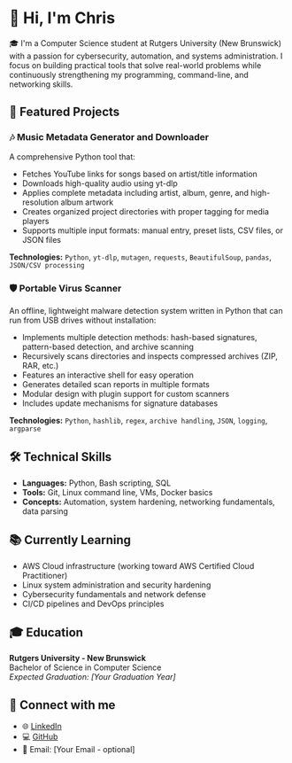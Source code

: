 # 👋 Hi, I'm Chris

🎓 I'm a Computer Science student at Rutgers University (New Brunswick) with a passion for cybersecurity, automation, and systems administration. I focus on building practical tools that solve real-world problems while continuously strengthening my programming, command-line, and networking skills.

## 🔧 Featured Projects

### 🎶 Music Metadata Generator and Downloader
A comprehensive Python tool that:
- Fetches YouTube links for songs based on artist/title information
- Downloads high-quality audio using yt-dlp
- Applies complete metadata including artist, album, genre, and high-resolution album artwork
- Creates organized project directories with proper tagging for media players
- Supports multiple input formats: manual entry, preset lists, CSV files, or JSON files

**Technologies:** `Python`, `yt-dlp`, `mutagen`, `requests`, `BeautifulSoup`, `pandas`, `JSON/CSV processing`

### 🛡️ Portable Virus Scanner
An offline, lightweight malware detection system written in Python that can run from USB drives without installation:
- Implements multiple detection methods: hash-based signatures, pattern-based detection, and archive scanning
- Recursively scans directories and inspects compressed archives (ZIP, RAR, etc.)
- Features an interactive shell for easy operation
- Generates detailed scan reports in multiple formats
- Modular design with plugin support for custom scanners
- Includes update mechanisms for signature databases

**Technologies:** `Python`, `hashlib`, `regex`, `archive handling`, `JSON`, `logging`, `argparse`

## 🛠️ Technical Skills
- **Languages:** Python, Bash scripting, SQL
- **Tools:** Git, Linux command line, VMs, Docker basics
- **Concepts:** Automation, system hardening, networking fundamentals, data parsing

## 📚 Currently Learning
- AWS Cloud infrastructure (working toward AWS Certified Cloud Practitioner)
- Linux system administration and security hardening
- Cybersecurity fundamentals and network defense
- CI/CD pipelines and DevOps principles

## 🎓 Education
**Rutgers University - New Brunswick**  
Bachelor of Science in Computer Science  
*Expected Graduation: [Your Graduation Year]*

## 🔗 Connect with me
- 🌐 [LinkedIn](https://www.linkedin.com/in/YOUR-LINK-HERE)
- 💻 [GitHub](https://github.com/chriso13541)
- 📧 Email: [Your Email - optional]

